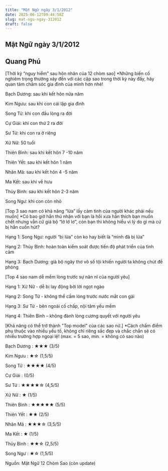 ```yaml
---
title: "Mật Ngữ ngày 3/1/2012"
date: 2025-06-12T09:44:58Z
slug: mat-ngu-ngay-312012
draft: false
---
```


## Mật Ngữ ngày 3/1/2012

## Quang Phú

[Thời kỳ “nguy hiểm” sau hôn nhân của 12 chòm sao]
*Những biến cố nghiêm trọng thường xảy đến với các cặp sao trong thời kỳ này đấy, hãy quan tâm chăm sóc gia đình của mình hơn nhé!

Bạch Dương: sau khi kết hôn nửa năm

Kim Ngưu: sau khi con cái lập gia đình

Song Tử: khi con đầu lòng ra đời

Cự Giải: khi con thứ 2 ra đời

Sư Tử: khi con ra ở riêng

Xử Nữ: 50 tuổi

Thiên Bình: sau khi kết hôn 7 -10 năm

Thiên Yết: sau khi kết hôn 1 năm

Nhân Mã: sau khi kết hôn 4 -5 năm

Ma Kết: sau khi về hưu

Thủy Bình: sau khi kết hôn 2-3 năm

Song Ngư: khi con còn nhỏ



[Top 3 sao nam có khả năng “lừa” lấy cảm tình của người khác phái nếu muốn]
*Có bao giờ hắn thú nhận với bạn là hồi xưa hắn thích bạn muốn chết nhưng vẫn cứ giả bộ “lờ lớ lơ”, còn bạn thì không hiểu vì lý do gì mà cứ bị hắn cuồn hút?

Hạng 1: Song Ngư: người “bị lừa” còn ko hay biết là “mình đã bị lừa”

Hạng 2: Thủy Bình: hoàn toàn kiểm soát được tiến độ phát triển của tình cảm

Hạng 3: Bạch Dương: giả bộ ngây thơ vô số tội khiến người ta không chút đề phòng



[Top 4 sao nam dễ mềm lòng trước sự năn nỉ của người yêu]

Hạng 1: Xử Nữ - dễ bị lay động bởi lời ngọt ngào

Hạng 2: Song Tử - không thể cầm lòng trước nước mắt con gái

Hạng 3: Sư Tử - bên ngoài cố chấp, nội tâm yếu mềm

Hạng 4: Thiên Bình – không đành lòng cương quyết với người yêu



[Khả năng có thể trở thành "Top model" của các sao nữ.]
*Cách chấm điểm phụ thuộc vào nhiều yếu tố, không chỉ riêng sắc đẹp và chắc chắn sẽ có nhiều trường hợp ngoại lệ! (max. = 5 sao, min. = không có sao nào)

Bạch Dương : ★★★ (3/5)

Kim Ngưu : ★☆ (1,5/5)

Song Tử : ★★★★ (4/5)

Cự Giải : (0/5)

Sư Tử : ★★★★☆ (4,5/5)

Xử Nữ : ★ (1/5)

Thiên Bình : ★★★★★ (5/5)

Thiên Yết : ★★ (2/5)

Nhân Mã : ★★★☆ (3,5/5)

Ma Kết : ★ (1/5)

Thủy Bình : ★★☆ (2,5/5)

Song Ngư : ★☆ (1,5/5)

Nguồn: Mật Ngữ 12 Chòm Sao (còn update)